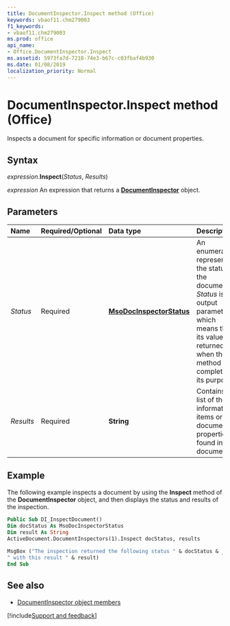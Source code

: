 ```yaml
---
title: DocumentInspector.Inspect method (Office)
keywords: vbaof11.chm279003
f1_keywords:
- vbaof11.chm279003
ms.prod: office
api_name:
- Office.DocumentInspector.Inspect
ms.assetid: 5973fa7d-7218-74e3-b67c-c03fbaf4b930
ms.date: 01/08/2019
localization_priority: Normal
---
```



# DocumentInspector.Inspect method (Office)

Inspects a document for specific information or document properties.


## Syntax

_expression_.**Inspect**(_Status_, _Results_)

_expression_ An expression that returns a **[DocumentInspector](Office.DocumentInspector.md)** object.


## Parameters

|Name|Required/Optional|Data type|Description|
|:-----|:-----|:-----|:-----|
| _Status_|Required|**[MsoDocInspectorStatus](office.msodocinspectorstatus.md)**|An enumeration representing the status of the document. _Status_ is an output parameter, which means that its value is returned when the method has completed its purpose.|
| _Results_|Required|**String**|Contains a list of the information items or document properties found in the document.|


## Example

The following example inspects a document by using the **Inspect** method of the **DocumentInspector** object, and then displays the status and results of the inspection.


```vb
Public Sub DI_InspectDocument() 
Dim docStatus As MsoDocInspectorStatus 
Dim result As String 
ActiveDocument.DocumentInspectors(1).Inspect docStatus, results 
 
MsgBox ("The inspection returned the following status " & docStatus & _ 
" with this result " & result) 
End Sub
```


## See also

- [DocumentInspector object members](overview/library-reference/documentinspector-members-office.md)

[!include[Support and feedback](~/includes/feedback-boilerplate.md)]